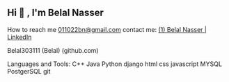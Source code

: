 ## Hi 👋 , I'm Belal Nasser

<!--
**Belal303111/Belal303111** is a ✨ _special_ ✨ repository because its `README.md` (this file) appears on your GitHub profile.

Here are some ideas to get you started:

- 🔭 I’m currently working on ...
- 🌱 I’m currently learning **at Al Azhar University At computer science and mathimatics dapartment**
- 👯 I’m looking to collaborate on ...
- 🤔 I’m looking for help with ...
- 💬 Ask me about ...
- 📫 How to reach me: ...
- 😄 Pronouns: ...
- ⚡ Fun fact: ...
-->
How to reach me
   011022bn@gmail.com
contact me:
 [  (1) Belal Nasser | LinkedIn](https://www.linkedin.com/in/belal-nasser-3306972a5?utm_source=share&utm_campaign=share_via&utm_content=profile&utm_medium=android_app)

 Belal303111 (Belal) (github.com)

 Languages and Tools:
   C++ Java Python django html css javascript MYSQL PostgerSQL git
